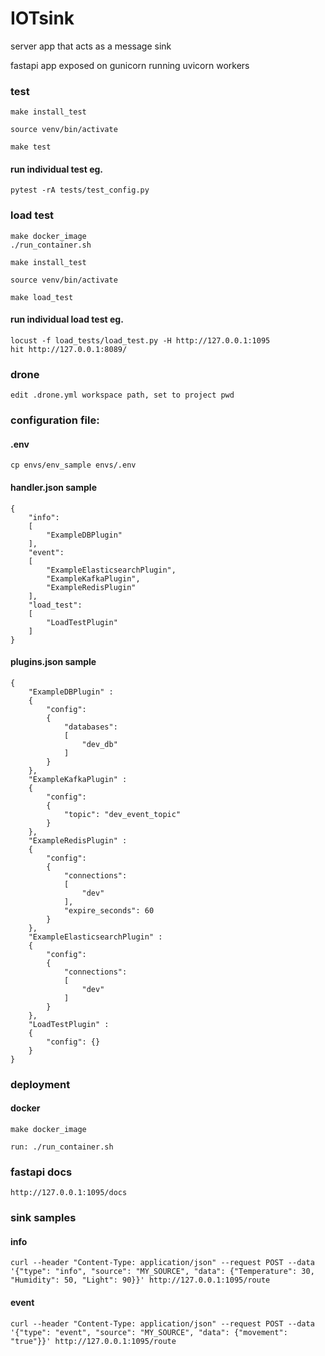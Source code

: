 
# IOTsink

server app that acts as a message sink

fastapi app exposed on gunicorn running uvicorn workers


### test
```
make install_test

source venv/bin/activate

make test
```
#### run individual test eg.
```
pytest -rA tests/test_config.py
```

### load test
```
make docker_image
./run_container.sh

make install_test

source venv/bin/activate

make load_test
```
#### run individual load test eg.
```
locust -f load_tests/load_test.py -H http://127.0.0.1:1095
hit http://127.0.0.1:8089/
```


### drone
```
edit .drone.yml workspace path, set to project pwd
```


### configuration file:
#### .env
```
cp envs/env_sample envs/.env
```
#### handler.json sample
```
{
	"info": 
	[
		"ExampleDBPlugin"
	],
	"event":
    [
		"ExampleElasticsearchPlugin",
		"ExampleKafkaPlugin",
		"ExampleRedisPlugin"
	],
    "load_test":
	[
		"LoadTestPlugin"
	]
}
```
#### plugins.json sample
```
{
    "ExampleDBPlugin" :
    {
        "config":
        {
            "databases":
            [
                "dev_db"
            ]
        } 
    },
    "ExampleKafkaPlugin" :
    {
        "config": 
        {
            "topic": "dev_event_topic"
        }
    },
    "ExampleRedisPlugin" :
    {
        "config":
        {
            "connections":
            [
                "dev"
            ],
            "expire_seconds": 60
        }
    },
    "ExampleElasticsearchPlugin" :
    {
        "config":
        {
            "connections":
            [
                "dev"
            ]
        } 
    },
    "LoadTestPlugin" :
    {
        "config": {} 
    }
}
```

### deployment


#### docker

```
make docker_image

run: ./run_container.sh
```

### fastapi docs
```
http://127.0.0.1:1095/docs
```

### sink samples

#### info
```
curl --header "Content-Type: application/json" --request POST --data '{"type": "info", "source": "MY_SOURCE", "data": {"Temperature": 30, "Humidity": 50, "Light": 90}}' http://127.0.0.1:1095/route
```

#### event
```
curl --header "Content-Type: application/json" --request POST --data '{"type": "event", "source": "MY_SOURCE", "data": {"movement": "true"}}' http://127.0.0.1:1095/route
```

